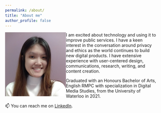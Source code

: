 ```yaml
---
permalink: /about/
title: "About me"
author_profile: false
---
```

<img align="left" width="200" height="210" src="/assets/images/bio-photo2.jpg" alt="Picture of Jane">
     
I am excited about technology and using it to improve public services. I have a keen interest in the conversation around privacy and ethics as the world continues to build new digital products. I have extensive experience with user-centered design, communications, research, writing, and content creation.

Graduated with an Honours Bachelor of Arts, English RMPC with specialization in Digital Media Studies, from the University of Waterloo in 2021.

📫 You can reach me on [LinkedIn](https://www.linkedin.com/in/janelu1/).
